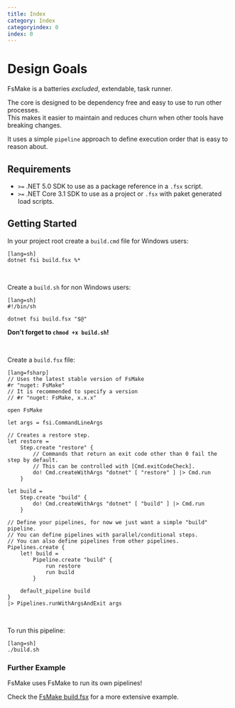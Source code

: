 ```yaml
---
title: Index
category: Index
categoryindex: 0
index: 0
---
```


# Design Goals

FsMake is a batteries *excluded*, extendable, task runner.

The core is designed to be dependency free and easy to use to run other processes.<br />
This makes it easier to maintain and reduces churn when other tools have breaking changes.

It uses a simple `pipeline` approach to define execution order that is easy to reason about.

## Requirements

 - `>=` .NET 5.0 SDK to use as a package reference in a `.fsx` script.
 - `>=` .NET Core 3.1 SDK to use as a project or `.fsx` with paket generated load scripts.

## Getting Started

In your project root create a `build.cmd` file for Windows users:

    [lang=sh]
    dotnet fsi build.fsx %*

<br />

Create a `build.sh` for non Windows users:

    [lang=sh]
    #!/bin/sh

    dotnet fsi build.fsx "$@"

**Don't forget to `chmod +x build.sh`!**

<br />

Create a `build.fsx` file:

    [lang=fsharp]
    // Uses the latest stable version of FsMake
    #r "nuget: FsMake"
    // It is recommended to specify a version
    // #r "nuget: FsMake, x.x.x"

    open FsMake

    let args = fsi.CommandLineArgs

    // Creates a restore step.
    let restore =
        Step.create "restore" {
            // Commands that return an exit code other than 0 fail the step by default.
            // This can be controlled with [Cmd.exitCodeCheck].
            do! Cmd.createWithArgs "dotnet" [ "restore" ] |> Cmd.run
        }

    let build =
        Step.create "build" {
            do! Cmd.createWithArgs "dotnet" [ "build" ] |> Cmd.run
        }

    // Define your pipelines, for now we just want a simple "build" pipeline.
    // You can define pipelines with parallel/conditional steps.
    // You can also define pipelines from other pipelines.
    Pipelines.create {
        let! build =
            Pipeline.create "build" {
                run restore
                run build
            }

        default_pipeline build
    }
    |> Pipelines.runWithArgsAndExit args

<br />

To run this pipeline:

    [lang=sh]
    ./build.sh

### Further Example

FsMake uses FsMake to run its own pipelines!

Check the [FsMake build.fsx](https://github.com/seanamos/FsMake/blob/master/build.fsx) for a more extensive example.

